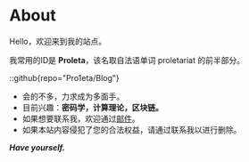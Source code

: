 # About

Hello，欢迎来到我的站点。

我常用的ID是 **Proleta**，该名取自法语单词 proletariat 的前半部分。

::github{repo="Pro1eta/Blog"}

- 会的不多，力求成为多面手。
- 目前兴趣：**密码学，计算理论，区块链。**
- 如果想要联系我，欢迎通过[邮件](mailto:pro1etac@gmail.com)。
- 如果本站内容侵犯了您的合法权益，请通过联系我以进行删除。

***Have yourself.***